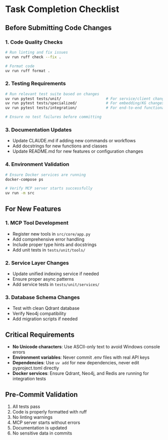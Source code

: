 # Task Completion Checklist

## Before Submitting Code Changes

### 1. Code Quality Checks
```bash
# Run linting and fix issues
uv run ruff check --fix .

# Format code
uv run ruff format .
```

### 2. Testing Requirements
```bash
# Run relevant test suite based on changes
uv run pytest tests/unit/                    # For service/client changes
uv run pytest tests/specialized/             # For embedding/KG changes
uv run pytest tests/integration/             # For end-to-end functionality

# Ensure no test failures before committing
```

### 3. Documentation Updates
- Update CLAUDE.md if adding new commands or workflows
- Add docstrings for new functions and classes
- Update README.md for new features or configuration changes

### 4. Environment Validation
```bash
# Ensure Docker services are running
docker-compose ps

# Verify MCP server starts successfully
uv run -m src
```

## For New Features

### 1. MCP Tool Development
- Register new tools in `src/core/app.py`
- Add comprehensive error handling
- Include proper type hints and docstrings
- Add unit tests in `tests/unit/tools/`

### 2. Service Layer Changes
- Update unified indexing service if needed
- Ensure proper async patterns
- Add service tests in `tests/unit/services/`

### 3. Database Schema Changes
- Test with clean Qdrant database
- Verify Neo4j compatibility
- Add migration scripts if needed

## Critical Requirements
- **No Unicode characters**: Use ASCII-only text to avoid Windows console errors
- **Environment variables**: Never commit .env files with real API keys
- **Dependencies**: Use `uv add` for new dependencies, never edit pyproject.toml directly
- **Docker services**: Ensure Qdrant, Neo4j, and Redis are running for integration tests

## Pre-Commit Validation
1. All tests pass
2. Code is properly formatted with ruff
3. No linting warnings
4. MCP server starts without errors
5. Documentation is updated
6. No sensitive data in commits